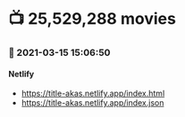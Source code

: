 # :tv: 25,529,288 movies
### :date: 2021-03-15 15:06:50
#### Netlify
- <a href='https://title-akas.netlify.app/index.html' target='_blank'>https://title-akas.netlify.app/index.html</a>
- <a href='https://title-akas.netlify.app/index.json' target='_blank'>https://title-akas.netlify.app/index.json</a>
